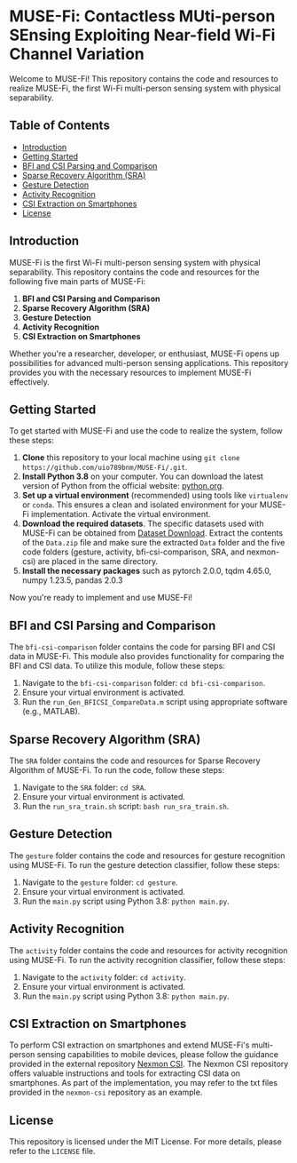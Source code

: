 # MUSE-Fi: Contactless MUti-person SEnsing Exploiting Near-field Wi-Fi Channel Variation

Welcome to MUSE-Fi! This repository contains the code and resources to realize MUSE-Fi, the first Wi-Fi multi-person sensing system with physical separability.

## Table of Contents

- [Introduction](#introduction)
- [Getting Started](#getting-started)
- [BFI and CSI Parsing and Comparison](#bfi-and-csi-parsing-and-comparison)
- [Sparse Recovery Algorithm (SRA)](#sparse-recovery-algorithm-sra)
- [Gesture Detection](#gesture-recognition)
- [Activity Recognition](#activity-recognition)
- [CSI Extraction on Smartphones](#csi-extraction-on-smartphones)
- [License](#license)

## Introduction

MUSE-Fi is the first Wi-Fi multi-person sensing system with physical separability. This repository contains the code and resources for the following five main parts of MUSE-Fi:

1. **BFI and CSI Parsing and Comparison**
2. **Sparse Recovery Algorithm (SRA)**
3. **Gesture Detection**
4. **Activity Recognition** 
5. **CSI Extraction on Smartphones**

Whether you're a researcher, developer, or enthusiast, MUSE-Fi opens up possibilities for advanced multi-person sensing applications. This repository provides you with the necessary resources to implement MUSE-Fi effectively.

## Getting Started

To get started with MUSE-Fi and use the code to realize the system, follow these steps:

1. **Clone** this repository to your local machine using `git clone https://github.com/uio789bnm/MUSE-Fi/.git`.
2. **Install Python 3.8** on your computer. You can download the latest version of Python from the official website: [python.org](https://www.python.org/).
3. **Set up a virtual environment** (recommended) using tools like `virtualenv` or `conda`. This ensures a clean and isolated environment for your MUSE-Fi implementation. Activate the virtual environment.
4. **Download the required datasets**. The specific datasets used with MUSE-Fi can be obtained from [Dataset Download](https://1drv.ms/u/s!AoeuYyk6v3AHeuVJQlECki6w5Hk?e=6P6p5u). Extract the contents of the `Data.zip` file and  make sure the extracted `Data` folder and the five code folders (gesture, activity, bfi-csi-comparison, SRA, and nexmon-csi) are placed in the same directory.
5. **Install the necessary packages** such as pytorch 2.0.0, tqdm 4.65.0, numpy 1.23.5, pandas 2.0.3

Now you're ready to implement and use MUSE-Fi!


## BFI and CSI Parsing and Comparison

The `bfi-csi-comparison` folder contains the code for parsing BFI and CSI data in MUSE-Fi. This module also provides functionality for comparing the BFI and CSI data. To utilize this module, follow these steps: 

1. Navigate to the `bfi-csi-comparison` folder: `cd bfi-csi-comparison`. 
2. Ensure your virtual environment is activated. 
3. Run the `run_Gen_BFICSI_CompareData.m` script using appropriate software (e.g., MATLAB).

## Sparse Recovery Algorithm (SRA)

The `SRA` folder contains the code and resources for Sparse Recovery Algorithm of MUSE-Fi. To run the code, follow these steps:

1. Navigate to the `SRA` folder: `cd SRA`.
2. Ensure your virtual environment is activated.
3. Run the `run_sra_train.sh` script: `bash run_sra_train.sh`.

## Gesture Detection

The `gesture` folder contains the code and resources for gesture recognition using MUSE-Fi. To run the gesture detection classifier, follow these steps:

1. Navigate to the `gesture` folder: `cd gesture`.
2. Ensure your virtual environment is activated.
3. Run the `main.py` script using Python 3.8: `python main.py`.

## Activity Recognition

The `activity` folder contains the code and resources for activity recognition using MUSE-Fi. To run the activity recognition classifier, follow these steps:

1. Navigate to the `activity` folder: `cd activity`.
2. Ensure your virtual environment is activated.
3. Run the `main.py` script using Python 3.8: `python main.py`.

## CSI Extraction on Smartphones

To perform CSI extraction on smartphones and extend MUSE-Fi's multi-person sensing capabilities to mobile devices, please follow the guidance provided in the external repository [Nexmon CSI](https://github.com/seemoo-lab/nexmon_csi). The Nexmon CSI repository offers valuable instructions and tools for extracting CSI data on smartphones. As part of the implementation, you may refer to the txt files provided in the `nexmon-csi` repository as an example.

## License

This repository is licensed under the MIT License. For more details, please refer to the `LICENSE` file.
